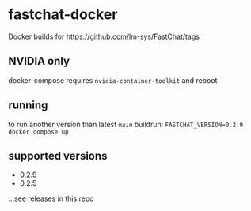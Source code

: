 # fastchat-docker
Docker builds for https://github.com/lm-sys/FastChat/tags

## NVIDIA only
docker-compose requires `nvidia-container-toolkit` and reboot

## running
to run another version than latest `main` buildrun:
`FASTCHAT_VERSION=0.2.9 docker compose up`

## supported versions
* 0.2.9
* 0.2.5

...see releases in this repo
